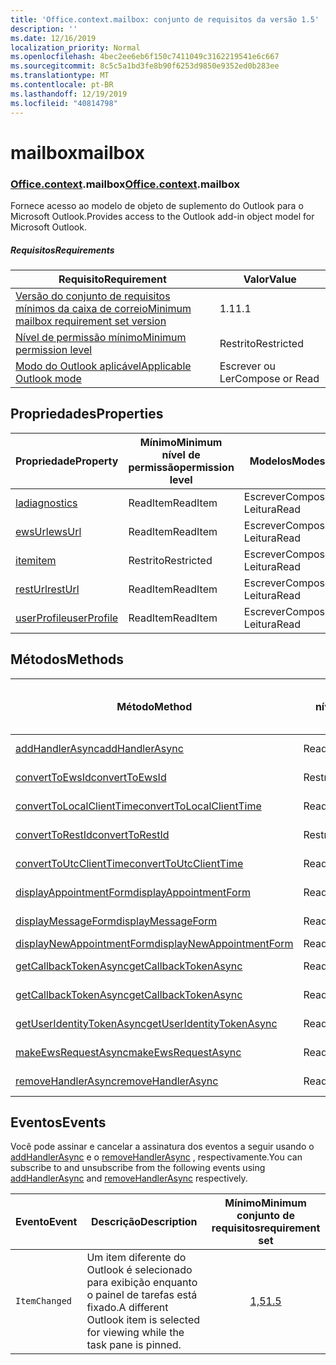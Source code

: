 ```yaml
---
title: 'Office.context.mailbox: conjunto de requisitos da versão 1.5'
description: ''
ms.date: 12/16/2019
localization_priority: Normal
ms.openlocfilehash: 4bec2ee6eb6f150c7411049c3162219541e6c667
ms.sourcegitcommit: 8c5c5a1bd3fe8b90f6253d9850e9352ed0b283ee
ms.translationtype: MT
ms.contentlocale: pt-BR
ms.lasthandoff: 12/19/2019
ms.locfileid: "40814798"
---
```

# <a name="mailbox"></a><span data-ttu-id="d6fa1-102">mailbox</span><span class="sxs-lookup"><span data-stu-id="d6fa1-102">mailbox</span></span>

### <a name="officeofficemdcontextofficecontextmdmailbox"></a><span data-ttu-id="d6fa1-103">[Office](office.md)[.context](office.context.md).mailbox</span><span class="sxs-lookup"><span data-stu-id="d6fa1-103">[Office](office.md)[.context](office.context.md).mailbox</span></span>

<span data-ttu-id="d6fa1-104">Fornece acesso ao modelo de objeto de suplemento do Outlook para o Microsoft Outlook.</span><span class="sxs-lookup"><span data-stu-id="d6fa1-104">Provides access to the Outlook add-in object model for Microsoft Outlook.</span></span>

##### <a name="requirements"></a><span data-ttu-id="d6fa1-105">Requisitos</span><span class="sxs-lookup"><span data-stu-id="d6fa1-105">Requirements</span></span>

|<span data-ttu-id="d6fa1-106">Requisito</span><span class="sxs-lookup"><span data-stu-id="d6fa1-106">Requirement</span></span>| <span data-ttu-id="d6fa1-107">Valor</span><span class="sxs-lookup"><span data-stu-id="d6fa1-107">Value</span></span>|
|---|---|
|[<span data-ttu-id="d6fa1-108">Versão do conjunto de requisitos mínimos da caixa de correio</span><span class="sxs-lookup"><span data-stu-id="d6fa1-108">Minimum mailbox requirement set version</span></span>](../../requirement-sets/outlook-api-requirement-sets.md)| <span data-ttu-id="d6fa1-109">1.1</span><span class="sxs-lookup"><span data-stu-id="d6fa1-109">1.1</span></span>|
|[<span data-ttu-id="d6fa1-110">Nível de permissão mínimo</span><span class="sxs-lookup"><span data-stu-id="d6fa1-110">Minimum permission level</span></span>](/outlook/add-ins/understanding-outlook-add-in-permissions)| <span data-ttu-id="d6fa1-111">Restrito</span><span class="sxs-lookup"><span data-stu-id="d6fa1-111">Restricted</span></span>|
|[<span data-ttu-id="d6fa1-112">Modo do Outlook aplicável</span><span class="sxs-lookup"><span data-stu-id="d6fa1-112">Applicable Outlook mode</span></span>](/outlook/add-ins/#extension-points)| <span data-ttu-id="d6fa1-113">Escrever ou Ler</span><span class="sxs-lookup"><span data-stu-id="d6fa1-113">Compose or Read</span></span>|

## <a name="properties"></a><span data-ttu-id="d6fa1-114">Propriedades</span><span class="sxs-lookup"><span data-stu-id="d6fa1-114">Properties</span></span>

| <span data-ttu-id="d6fa1-115">Propriedade</span><span class="sxs-lookup"><span data-stu-id="d6fa1-115">Property</span></span> | <span data-ttu-id="d6fa1-116">Mínimo</span><span class="sxs-lookup"><span data-stu-id="d6fa1-116">Minimum</span></span><br><span data-ttu-id="d6fa1-117">nível de permissão</span><span class="sxs-lookup"><span data-stu-id="d6fa1-117">permission level</span></span> | <span data-ttu-id="d6fa1-118">Modelos</span><span class="sxs-lookup"><span data-stu-id="d6fa1-118">Modes</span></span> | <span data-ttu-id="d6fa1-119">Tipo de retorno</span><span class="sxs-lookup"><span data-stu-id="d6fa1-119">Return type</span></span> | <span data-ttu-id="d6fa1-120">Mínimo</span><span class="sxs-lookup"><span data-stu-id="d6fa1-120">Minimum</span></span><br><span data-ttu-id="d6fa1-121">conjunto de requisitos</span><span class="sxs-lookup"><span data-stu-id="d6fa1-121">requirement set</span></span> |
|---|---|---|---|:---:|
| [<span data-ttu-id="d6fa1-122">la</span><span class="sxs-lookup"><span data-stu-id="d6fa1-122">diagnostics</span></span>](office.context.mailbox.diagnostics.md) | <span data-ttu-id="d6fa1-123">ReadItem</span><span class="sxs-lookup"><span data-stu-id="d6fa1-123">ReadItem</span></span> | <span data-ttu-id="d6fa1-124">Escrever</span><span class="sxs-lookup"><span data-stu-id="d6fa1-124">Compose</span></span><br><span data-ttu-id="d6fa1-125">Leitura</span><span class="sxs-lookup"><span data-stu-id="d6fa1-125">Read</span></span> | [<span data-ttu-id="d6fa1-126">La</span><span class="sxs-lookup"><span data-stu-id="d6fa1-126">Diagnostics</span></span>](/javascript/api/outlook/office.diagnostics?view=outlook-js-1.5) | [<span data-ttu-id="d6fa1-127">1.1</span><span class="sxs-lookup"><span data-stu-id="d6fa1-127">1.1</span></span>](../requirement-set-1.1/outlook-requirement-set-1.1.md) |
| [<span data-ttu-id="d6fa1-128">ewsUrl</span><span class="sxs-lookup"><span data-stu-id="d6fa1-128">ewsUrl</span></span>](/javascript/api/outlook/office.mailbox?view=outlook-js-1.5#ewsurl) | <span data-ttu-id="d6fa1-129">ReadItem</span><span class="sxs-lookup"><span data-stu-id="d6fa1-129">ReadItem</span></span> | <span data-ttu-id="d6fa1-130">Escrever</span><span class="sxs-lookup"><span data-stu-id="d6fa1-130">Compose</span></span><br><span data-ttu-id="d6fa1-131">Leitura</span><span class="sxs-lookup"><span data-stu-id="d6fa1-131">Read</span></span> | <span data-ttu-id="d6fa1-132">String</span><span class="sxs-lookup"><span data-stu-id="d6fa1-132">String</span></span> | [<span data-ttu-id="d6fa1-133">1.1</span><span class="sxs-lookup"><span data-stu-id="d6fa1-133">1.1</span></span>](../requirement-set-1.1/outlook-requirement-set-1.1.md) |
| [<span data-ttu-id="d6fa1-134">item</span><span class="sxs-lookup"><span data-stu-id="d6fa1-134">item</span></span>](office.context.mailbox.item.md) | <span data-ttu-id="d6fa1-135">Restrito</span><span class="sxs-lookup"><span data-stu-id="d6fa1-135">Restricted</span></span> | <span data-ttu-id="d6fa1-136">Escrever</span><span class="sxs-lookup"><span data-stu-id="d6fa1-136">Compose</span></span><br><span data-ttu-id="d6fa1-137">Leitura</span><span class="sxs-lookup"><span data-stu-id="d6fa1-137">Read</span></span> | [<span data-ttu-id="d6fa1-138">Item</span><span class="sxs-lookup"><span data-stu-id="d6fa1-138">Item</span></span>](/javascript/api/outlook/office.item?view=outlook-js-1.5) | [<span data-ttu-id="d6fa1-139">1.1</span><span class="sxs-lookup"><span data-stu-id="d6fa1-139">1.1</span></span>](../requirement-set-1.1/outlook-requirement-set-1.1.md) |
| [<span data-ttu-id="d6fa1-140">restUrl</span><span class="sxs-lookup"><span data-stu-id="d6fa1-140">restUrl</span></span>](/javascript/api/outlook/office.mailbox?view=outlook-js-1.5#resturl) | <span data-ttu-id="d6fa1-141">ReadItem</span><span class="sxs-lookup"><span data-stu-id="d6fa1-141">ReadItem</span></span> | <span data-ttu-id="d6fa1-142">Escrever</span><span class="sxs-lookup"><span data-stu-id="d6fa1-142">Compose</span></span><br><span data-ttu-id="d6fa1-143">Leitura</span><span class="sxs-lookup"><span data-stu-id="d6fa1-143">Read</span></span> | <span data-ttu-id="d6fa1-144">String</span><span class="sxs-lookup"><span data-stu-id="d6fa1-144">String</span></span> | [<span data-ttu-id="d6fa1-145">1,5</span><span class="sxs-lookup"><span data-stu-id="d6fa1-145">1.5</span></span>](../requirement-set-1.5/outlook-requirement-set-1.5.md) |
| [<span data-ttu-id="d6fa1-146">userProfile</span><span class="sxs-lookup"><span data-stu-id="d6fa1-146">userProfile</span></span>](office.context.mailbox.userProfile.md) | <span data-ttu-id="d6fa1-147">ReadItem</span><span class="sxs-lookup"><span data-stu-id="d6fa1-147">ReadItem</span></span> | <span data-ttu-id="d6fa1-148">Escrever</span><span class="sxs-lookup"><span data-stu-id="d6fa1-148">Compose</span></span><br><span data-ttu-id="d6fa1-149">Leitura</span><span class="sxs-lookup"><span data-stu-id="d6fa1-149">Read</span></span> | [<span data-ttu-id="d6fa1-150">UserProfile</span><span class="sxs-lookup"><span data-stu-id="d6fa1-150">UserProfile</span></span>](/javascript/api/outlook/office.userprofile?view=outlook-js-1.5) | [<span data-ttu-id="d6fa1-151">1.1</span><span class="sxs-lookup"><span data-stu-id="d6fa1-151">1.1</span></span>](../requirement-set-1.1/outlook-requirement-set-1.1.md) |

## <a name="methods"></a><span data-ttu-id="d6fa1-152">Métodos</span><span class="sxs-lookup"><span data-stu-id="d6fa1-152">Methods</span></span>

| <span data-ttu-id="d6fa1-153">Método</span><span class="sxs-lookup"><span data-stu-id="d6fa1-153">Method</span></span> | <span data-ttu-id="d6fa1-154">Mínimo</span><span class="sxs-lookup"><span data-stu-id="d6fa1-154">Minimum</span></span><br><span data-ttu-id="d6fa1-155">nível de permissão</span><span class="sxs-lookup"><span data-stu-id="d6fa1-155">permission level</span></span> | <span data-ttu-id="d6fa1-156">Modelos</span><span class="sxs-lookup"><span data-stu-id="d6fa1-156">Modes</span></span> | <span data-ttu-id="d6fa1-157">Mínimo</span><span class="sxs-lookup"><span data-stu-id="d6fa1-157">Minimum</span></span><br><span data-ttu-id="d6fa1-158">conjunto de requisitos</span><span class="sxs-lookup"><span data-stu-id="d6fa1-158">requirement set</span></span> |
|---|---|---|:---:|
| [<span data-ttu-id="d6fa1-159">addHandlerAsync</span><span class="sxs-lookup"><span data-stu-id="d6fa1-159">addHandlerAsync</span></span>](/javascript/api/outlook/office.mailbox?view=outlook-js-1.5#addhandlerasync-eventtype--handler--options--callback-) | <span data-ttu-id="d6fa1-160">ReadItem</span><span class="sxs-lookup"><span data-stu-id="d6fa1-160">ReadItem</span></span> | <span data-ttu-id="d6fa1-161">Escrever</span><span class="sxs-lookup"><span data-stu-id="d6fa1-161">Compose</span></span><br><span data-ttu-id="d6fa1-162">Leitura</span><span class="sxs-lookup"><span data-stu-id="d6fa1-162">Read</span></span> | [<span data-ttu-id="d6fa1-163">1,5</span><span class="sxs-lookup"><span data-stu-id="d6fa1-163">1.5</span></span>](../requirement-set-1.5/outlook-requirement-set-1.5.md) |
| [<span data-ttu-id="d6fa1-164">convertToEwsId</span><span class="sxs-lookup"><span data-stu-id="d6fa1-164">convertToEwsId</span></span>](/javascript/api/outlook/office.mailbox?view=outlook-js-1.5#converttoewsid-itemid--restversion-) | <span data-ttu-id="d6fa1-165">Restrito</span><span class="sxs-lookup"><span data-stu-id="d6fa1-165">Restricted</span></span> | <span data-ttu-id="d6fa1-166">Escrever</span><span class="sxs-lookup"><span data-stu-id="d6fa1-166">Compose</span></span><br><span data-ttu-id="d6fa1-167">Leitura</span><span class="sxs-lookup"><span data-stu-id="d6fa1-167">Read</span></span> | [<span data-ttu-id="d6fa1-168">1.3</span><span class="sxs-lookup"><span data-stu-id="d6fa1-168">1.3</span></span>](../requirement-set-1.3/outlook-requirement-set-1.3.md) |
| [<span data-ttu-id="d6fa1-169">convertToLocalClientTime</span><span class="sxs-lookup"><span data-stu-id="d6fa1-169">convertToLocalClientTime</span></span>](/javascript/api/outlook/office.mailbox?view=outlook-js-1.5#converttolocalclienttime-timevalue-) | <span data-ttu-id="d6fa1-170">ReadItem</span><span class="sxs-lookup"><span data-stu-id="d6fa1-170">ReadItem</span></span> | <span data-ttu-id="d6fa1-171">Escrever</span><span class="sxs-lookup"><span data-stu-id="d6fa1-171">Compose</span></span><br><span data-ttu-id="d6fa1-172">Leitura</span><span class="sxs-lookup"><span data-stu-id="d6fa1-172">Read</span></span> | [<span data-ttu-id="d6fa1-173">1.1</span><span class="sxs-lookup"><span data-stu-id="d6fa1-173">1.1</span></span>](../requirement-set-1.1/outlook-requirement-set-1.1.md) |
| [<span data-ttu-id="d6fa1-174">convertToRestId</span><span class="sxs-lookup"><span data-stu-id="d6fa1-174">convertToRestId</span></span>](/javascript/api/outlook/office.mailbox?view=outlook-js-1.5#converttorestid-itemid--restversion-) | <span data-ttu-id="d6fa1-175">Restrito</span><span class="sxs-lookup"><span data-stu-id="d6fa1-175">Restricted</span></span> | <span data-ttu-id="d6fa1-176">Escrever</span><span class="sxs-lookup"><span data-stu-id="d6fa1-176">Compose</span></span><br><span data-ttu-id="d6fa1-177">Leitura</span><span class="sxs-lookup"><span data-stu-id="d6fa1-177">Read</span></span> | [<span data-ttu-id="d6fa1-178">1.3</span><span class="sxs-lookup"><span data-stu-id="d6fa1-178">1.3</span></span>](../requirement-set-1.3/outlook-requirement-set-1.3.md) |
| [<span data-ttu-id="d6fa1-179">convertToUtcClientTime</span><span class="sxs-lookup"><span data-stu-id="d6fa1-179">convertToUtcClientTime</span></span>](/javascript/api/outlook/office.mailbox?view=outlook-js-1.5#converttoutcclienttime-input-) | <span data-ttu-id="d6fa1-180">ReadItem</span><span class="sxs-lookup"><span data-stu-id="d6fa1-180">ReadItem</span></span> | <span data-ttu-id="d6fa1-181">Escrever</span><span class="sxs-lookup"><span data-stu-id="d6fa1-181">Compose</span></span><br><span data-ttu-id="d6fa1-182">Leitura</span><span class="sxs-lookup"><span data-stu-id="d6fa1-182">Read</span></span> | [<span data-ttu-id="d6fa1-183">1.1</span><span class="sxs-lookup"><span data-stu-id="d6fa1-183">1.1</span></span>](../requirement-set-1.1/outlook-requirement-set-1.1.md) |
| [<span data-ttu-id="d6fa1-184">displayAppointmentForm</span><span class="sxs-lookup"><span data-stu-id="d6fa1-184">displayAppointmentForm</span></span>](/javascript/api/outlook/office.mailbox?view=outlook-js-1.5#displayappointmentform-itemid-) | <span data-ttu-id="d6fa1-185">ReadItem</span><span class="sxs-lookup"><span data-stu-id="d6fa1-185">ReadItem</span></span> | <span data-ttu-id="d6fa1-186">Escrever</span><span class="sxs-lookup"><span data-stu-id="d6fa1-186">Compose</span></span><br><span data-ttu-id="d6fa1-187">Leitura</span><span class="sxs-lookup"><span data-stu-id="d6fa1-187">Read</span></span> | [<span data-ttu-id="d6fa1-188">1.1</span><span class="sxs-lookup"><span data-stu-id="d6fa1-188">1.1</span></span>](../requirement-set-1.1/outlook-requirement-set-1.1.md) |
| [<span data-ttu-id="d6fa1-189">displayMessageForm</span><span class="sxs-lookup"><span data-stu-id="d6fa1-189">displayMessageForm</span></span>](/javascript/api/outlook/office.mailbox?view=outlook-js-1.5#displaymessageform-itemid-) | <span data-ttu-id="d6fa1-190">ReadItem</span><span class="sxs-lookup"><span data-stu-id="d6fa1-190">ReadItem</span></span> | <span data-ttu-id="d6fa1-191">Escrever</span><span class="sxs-lookup"><span data-stu-id="d6fa1-191">Compose</span></span><br><span data-ttu-id="d6fa1-192">Leitura</span><span class="sxs-lookup"><span data-stu-id="d6fa1-192">Read</span></span> | [<span data-ttu-id="d6fa1-193">1.1</span><span class="sxs-lookup"><span data-stu-id="d6fa1-193">1.1</span></span>](../requirement-set-1.1/outlook-requirement-set-1.1.md) |
| [<span data-ttu-id="d6fa1-194">displayNewAppointmentForm</span><span class="sxs-lookup"><span data-stu-id="d6fa1-194">displayNewAppointmentForm</span></span>](/javascript/api/outlook/office.mailbox?view=outlook-js-1.5#displaynewappointmentform-parameters-) | <span data-ttu-id="d6fa1-195">ReadItem</span><span class="sxs-lookup"><span data-stu-id="d6fa1-195">ReadItem</span></span> | <span data-ttu-id="d6fa1-196">Leitura</span><span class="sxs-lookup"><span data-stu-id="d6fa1-196">Read</span></span> | [<span data-ttu-id="d6fa1-197">1.1</span><span class="sxs-lookup"><span data-stu-id="d6fa1-197">1.1</span></span>](../requirement-set-1.1/outlook-requirement-set-1.1.md) |
| [<span data-ttu-id="d6fa1-198">getCallbackTokenAsync</span><span class="sxs-lookup"><span data-stu-id="d6fa1-198">getCallbackTokenAsync</span></span>](/javascript/api/outlook/office.mailbox?view=outlook-js-1.5#getcallbacktokenasync-options--callback-) | <span data-ttu-id="d6fa1-199">ReadItem</span><span class="sxs-lookup"><span data-stu-id="d6fa1-199">ReadItem</span></span> | <span data-ttu-id="d6fa1-200">Escrever</span><span class="sxs-lookup"><span data-stu-id="d6fa1-200">Compose</span></span><br><span data-ttu-id="d6fa1-201">Leitura</span><span class="sxs-lookup"><span data-stu-id="d6fa1-201">Read</span></span> | [<span data-ttu-id="d6fa1-202">1,5</span><span class="sxs-lookup"><span data-stu-id="d6fa1-202">1.5</span></span>](../requirement-set-1.5/outlook-requirement-set-1.5.md) |
| [<span data-ttu-id="d6fa1-203">getCallbackTokenAsync</span><span class="sxs-lookup"><span data-stu-id="d6fa1-203">getCallbackTokenAsync</span></span>](/javascript/api/outlook/office.mailbox?view=outlook-js-1.5#getcallbacktokenasync-callback--usercontext-) | <span data-ttu-id="d6fa1-204">ReadItem</span><span class="sxs-lookup"><span data-stu-id="d6fa1-204">ReadItem</span></span> | <span data-ttu-id="d6fa1-205">Escrever</span><span class="sxs-lookup"><span data-stu-id="d6fa1-205">Compose</span></span><br><span data-ttu-id="d6fa1-206">Leitura</span><span class="sxs-lookup"><span data-stu-id="d6fa1-206">Read</span></span> | [<span data-ttu-id="d6fa1-207">1.3</span><span class="sxs-lookup"><span data-stu-id="d6fa1-207">1.3</span></span>](../requirement-set-1.3/outlook-requirement-set-1.3.md)<br>[<span data-ttu-id="d6fa1-208">1.1</span><span class="sxs-lookup"><span data-stu-id="d6fa1-208">1.1</span></span>](../requirement-set-1.1/outlook-requirement-set-1.1.md) |
| [<span data-ttu-id="d6fa1-209">getUserIdentityTokenAsync</span><span class="sxs-lookup"><span data-stu-id="d6fa1-209">getUserIdentityTokenAsync</span></span>](/javascript/api/outlook/office.mailbox?view=outlook-js-1.5#getuseridentitytokenasync-callback--usercontext-) | <span data-ttu-id="d6fa1-210">ReadItem</span><span class="sxs-lookup"><span data-stu-id="d6fa1-210">ReadItem</span></span> | <span data-ttu-id="d6fa1-211">Escrever</span><span class="sxs-lookup"><span data-stu-id="d6fa1-211">Compose</span></span><br><span data-ttu-id="d6fa1-212">Leitura</span><span class="sxs-lookup"><span data-stu-id="d6fa1-212">Read</span></span> | [<span data-ttu-id="d6fa1-213">1.1</span><span class="sxs-lookup"><span data-stu-id="d6fa1-213">1.1</span></span>](../requirement-set-1.1/outlook-requirement-set-1.1.md) |
| [<span data-ttu-id="d6fa1-214">makeEwsRequestAsync</span><span class="sxs-lookup"><span data-stu-id="d6fa1-214">makeEwsRequestAsync</span></span>](/javascript/api/outlook/office.mailbox?view=outlook-js-1.5#makeewsrequestasync-data--callback--usercontext-) | <span data-ttu-id="d6fa1-215">ReadWriteMailbox</span><span class="sxs-lookup"><span data-stu-id="d6fa1-215">ReadWriteMailbox</span></span> | <span data-ttu-id="d6fa1-216">Escrever</span><span class="sxs-lookup"><span data-stu-id="d6fa1-216">Compose</span></span><br><span data-ttu-id="d6fa1-217">Leitura</span><span class="sxs-lookup"><span data-stu-id="d6fa1-217">Read</span></span> | [<span data-ttu-id="d6fa1-218">1.1</span><span class="sxs-lookup"><span data-stu-id="d6fa1-218">1.1</span></span>](../requirement-set-1.1/outlook-requirement-set-1.1.md) |
| [<span data-ttu-id="d6fa1-219">removeHandlerAsync</span><span class="sxs-lookup"><span data-stu-id="d6fa1-219">removeHandlerAsync</span></span>](/javascript/api/outlook/office.mailbox?view=outlook-js-1.5#removehandlerasync-eventtype--options--callback-) | <span data-ttu-id="d6fa1-220">ReadItem</span><span class="sxs-lookup"><span data-stu-id="d6fa1-220">ReadItem</span></span> | <span data-ttu-id="d6fa1-221">Escrever</span><span class="sxs-lookup"><span data-stu-id="d6fa1-221">Compose</span></span><br><span data-ttu-id="d6fa1-222">Leitura</span><span class="sxs-lookup"><span data-stu-id="d6fa1-222">Read</span></span> | [<span data-ttu-id="d6fa1-223">1,5</span><span class="sxs-lookup"><span data-stu-id="d6fa1-223">1.5</span></span>](../requirement-set-1.5/outlook-requirement-set-1.5.md) |

## <a name="events"></a><span data-ttu-id="d6fa1-224">Eventos</span><span class="sxs-lookup"><span data-stu-id="d6fa1-224">Events</span></span>

<span data-ttu-id="d6fa1-225">Você pode assinar e cancelar a assinatura dos eventos a seguir usando o [addHandlerAsync](/javascript/api/outlook/office.mailbox?view=outlook-js-1.5#addhandlerasync-eventtype--handler--options--callback-) e o [removeHandlerAsync](/javascript/api/outlook/office.mailbox?view=outlook-js-1.5#removehandlerasync-eventtype--options--callback-) , respectivamente.</span><span class="sxs-lookup"><span data-stu-id="d6fa1-225">You can subscribe to and unsubscribe from the following events using [addHandlerAsync](/javascript/api/outlook/office.mailbox?view=outlook-js-1.5#addhandlerasync-eventtype--handler--options--callback-) and [removeHandlerAsync](/javascript/api/outlook/office.mailbox?view=outlook-js-1.5#removehandlerasync-eventtype--options--callback-) respectively.</span></span>

| <span data-ttu-id="d6fa1-226">Evento</span><span class="sxs-lookup"><span data-stu-id="d6fa1-226">Event</span></span> | <span data-ttu-id="d6fa1-227">Descrição</span><span class="sxs-lookup"><span data-stu-id="d6fa1-227">Description</span></span> | <span data-ttu-id="d6fa1-228">Mínimo</span><span class="sxs-lookup"><span data-stu-id="d6fa1-228">Minimum</span></span><br><span data-ttu-id="d6fa1-229">conjunto de requisitos</span><span class="sxs-lookup"><span data-stu-id="d6fa1-229">requirement set</span></span> |
|---|---|:---:|
|`ItemChanged`| <span data-ttu-id="d6fa1-230">Um item diferente do Outlook é selecionado para exibição enquanto o painel de tarefas está fixado.</span><span class="sxs-lookup"><span data-stu-id="d6fa1-230">A different Outlook item is selected for viewing while the task pane is pinned.</span></span> | [<span data-ttu-id="d6fa1-231">1,5</span><span class="sxs-lookup"><span data-stu-id="d6fa1-231">1.5</span></span>](../requirement-set-1.5/outlook-requirement-set-1.5.md) |
